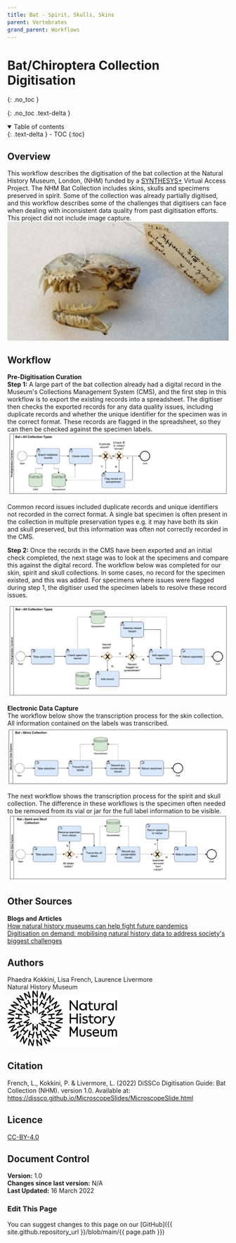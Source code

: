 ```yaml
---
title: Bat - Spirit, Skulls, Skins
parent: Vertebrates
grand_parent: Workflows
---
```

# Bat/Chiroptera Collection Digitisation

{: .no_toc }

  {: .no_toc .text-delta }
<details open markdown="block">
  <summary>
    Table of contents
  </summary>
  {: .text-delta }
- TOC
{:toc}
</details>
 
## Overview
This workflow describes the digitisation of the bat collection at the Natural History Museum, London, (NHM) funded by a [SYNTHESYS+](synthesys.info) Virtual Access Project. 
The NHM Bat Collection includes skins, skulls and specimens preserved in spirit. Some of the collection was already partially digitised, and this workflow describes some of the challenges that digitisers can face when dealing with inconsistent data quality from past digitisation efforts.
This project did not include image capture. \
![Image of bat skull](/images/Vertebrates/NHMBat/Bat.PNG?raw=true)

## Workflow
**Pre-Digitisation Curation**\
**Step 1:** A large part of the bat collection already had a digital record in the Museum's Collections Management System (CMS), and the first step in this workflow is to export the existing records into a spreadsheet. The digitiser then checks the exported records for any data quality issues, including duplicate records and whether the unique identifier for the specimen was in the correct format.
These records are flagged in the spreadsheet, so they can then be checked against the specimen labels.
[![Image shows first workflow in the bat digitisation workflow, described above](/images/Vertebrates/NHMBat/BatPreDig1.PNG?raw=true)](/images/Vertebrates/NHMBat/BatPreDig1.PNG?raw=true)


Common record issues included duplicate records and unique identifiers not recorded in the correct format. A single bat specimen is often present in the collection in multiple preservation types e.g. it may have both its skin and skull preserved, but this information was often not correctly recorded in the CMS.

**Step 2:** Once the records in the CMS have been exported and an initial check completed, the next stage was to look at the specimens and compare this against the digital record. The workflow below was completed for our skin, spirit and skull collections.
In some cases, no record for the specimen existed, and this was added. For specimens where issues were flagged during step 1, the digitiser used the specimen labels to resolve these record issues.

[![Image shows second workflow in the bat digitisation workflow, described above](/images/Vertebrates/NHMBat/BatPreDig2.PNG?raw=true)](/images/Vertebrates/NHMBat/BatPreDig2.PNG?raw=true)


**Electronic Data Capture** \
The workflow below show the transcription process for the skin collection. All information contained on the labels was transcribed.
[![Image shows the workflow to transcribe specimen label from the skin collection](/images/Vertebrates/NHMBat/BatEDC1.PNG?raw=true)](/images/Vertebrates/NHMBat/BatEDC1.PNG?raw=true)

The next workflow shows the transcription process for the spirit and skull collection. The difference in these workflows is the specimen often needed to be removed from its vial or jar for the full label information to be visible.
[![Image shows the workflow to transcribe specimen label from the skull and spirit collection](/images/Vertebrates/NHMBat/BatEDC2.PNG?raw=true)](/images/Vertebrates/NHMBat/BatEDC2.PNG?raw=true)

## Other Sources
**Blogs and Articles**\
[How natural history museums can help fight future pandemics](https://www.nhm.ac.uk/discover/how-natural-history-museums-can-help-fight-future-pandemics.html)\
[Digitisation on demand: mobilising natural history data to address society's biggest challenges](https://naturalhistorymuseum.blog/2021/02/10/digitisation-on-demand-mobilising-natural-history-data-to-address-societys-biggest-challenges/)

## Authors
Phaedra Kokkini, Lisa French, Laurence Livermore\
Natural History Museum\
<img src="/images/Logos/NHM.png" alt="NHM Logo" width="250">

## Citation
French, L., Kokkini, P. & Livermore, L. (2022) DiSSCo Digitisation Guide: Bat Collection (NHM). version 1.0. Available at: https://dissco.github.io/MicroscopeSlides/MicroscopeSlide.html

## Licence
[CC-BY-4.0](https://creativecommons.org/licenses/by/4.0/)

## Document Control
**Version:** 1.0\
**Changes since last version:** N/A\
**Last Updated:** 16 March 2022

### Edit This Page
You can suggest changes to this page on our [GitHub]({{ site.github.repository_url }}/blob/main/{{ page.path }})
